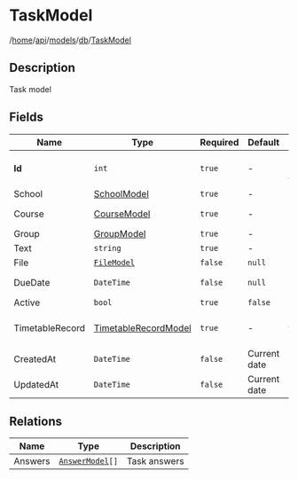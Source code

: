 # TaskModel

/[home](/README.md)/[api](/docs/api/README.md)/[models](/docs/api/README.md#models)/[db](/docs/api/README.md#database-models)/[TaskModel](/docs/api/models/db/Task.md)

## Description

Task model

## Fields

| Name | Type | Required | Default | Description |
| ---- | ---- | -------- | ------- | ----------- |
| __Id__ | `int` | `true` | - | The identifier of the task |
| School | [SchoolModel](School.md) | `true` | - | Task school |
| Course | [CourseModel](Course.md) | `true` | - | Task course |
| Group | [GroupModel](Group.md) | `true` | - | Task group |
| Text | `string` | `true` | - | Task text |
| File | [`FileModel`](File.md) | `false` | `null` | Task file |
| DueDate | `DateTime` | `false` | `null` | Task due date |
| Active | `bool` | `true` | `false` | Task status |
| TimetableRecord | [TimetableRecordModel](TimetableRecord.md) | `true` | - | Task timetable record |
| CreatedAt | `DateTime` | `false` | Current date | Task created at |
| UpdatedAt | `DateTime` | `false` | Current date | Task updated at |

## Relations

| Name | Type | Description |
| ---- | ---- | ----------- |
| Answers | [`AnswerModel`](Answer.md)`[]` | Task answers |
